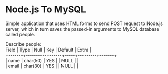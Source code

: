 # Node.js To MySQL

Simple application that uses HTML forms to send POST request to Node.js server, which in turn saves the passed-in arguments to MySQL database called people.  

Describe people:  
	 Field | Type     | Null | Key | Default | Extra |  
	+-------+----------+------+-----+---------+-------+  
	| name  | char(50) | YES  |     | NULL    |       |  
	| email | char(30) | YES  |     | NULL    |       |